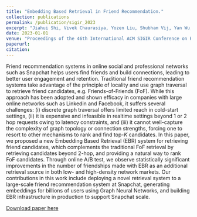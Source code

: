 ```yaml
---
title: "Embedding Based Retrieval in Friend Recommendation."
collection: publications
permalink: /publication/sigir_2023
excerpt: "Jiahui Shi, Vivek Chaurasiya, Yozen Liu, Shubham Vij, Yan Wu, Satya Kanduri, Neil Shab, Peicheng Yu, Nik Srivastava, Lei Shi, Ganesh Venkataraman, and Jun Yu"
date: 2023-01-01
venue: "Proceedings of the 46th International ACM SIGIR Conference on Research and Development in Information Retrieval (SIGIR)"
paperurl:
citation:
---
```

Friend recommendation systems in online social and professional networks such as Snapchat helps users find friends and build connections, leading to better user engagement and retention. Traditional friend recommendation systems take advantage of the principle of locality and use graph traversal to retrieve friend candidates, e.g. Friends-of-Friends (FoF). While this approach has been adopted and shown efficacy in companies with large online networks such as Linkedin and Facebook, it suffers several challenges: (i) discrete graph traversal offers limited reach in cold-start settings, (ii) it is expensive and infeasible in realtime settings beyond 1 or 2 hop requests owing to latency constraints, and (iii) it cannot well-capture the complexity of graph topology or connection strengths, forcing one to resort to other mechanisms to rank and find top-$K$ candidates. In this paper, we proposed a new Embedding Based Retrieval (EBR) system for retrieving friend candidates, which complements the traditional FoF retrieval by retrieving candidates beyond 2-hop, and providing a natural way to rank FoF candidates. Through online A/B test, we observe statistically significant improvements in the number of friendships made with EBR as an additional retrieval source in both low- and high-density network markets. Our contributions in this work include deploying a novel retrieval system to a large-scale friend recommendation system at Snapchat, generating embeddings for billions of users using Graph Neural Networks, and building EBR infrastructure in production to support Snapchat scale. 

[Download paper here](https://github.com/zariable/zariable.github.io/blob/master/files/SIRIP_23__Embedding_based_Retrieval_in_Friend_Recommendation_submission.pdf)